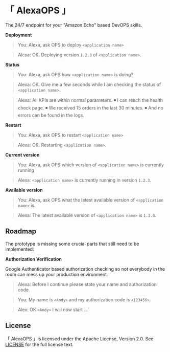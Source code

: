 # 「 AlexaOPS 」
The 24/7 endpoint for your "Amazon Echo" based DevOPS skills.

**Deployment**

> You: Alexa, ask OPS to deploy `<application name>`

> Alexa: OK. Deploying version `1.2.3` of `<application name>`.

**Status**

> You: Alexa, ask OPS how `<application name>` is doing?

> Alexa: OK. Give me a few seconds while I am checking the status of `<application name>`.

> Alexa: All KPIs are within normal parameters.
> ◾ I can reach the health check page.
> ◾ We received 15 orders in the last 30 minutes.
> ◾ And no errors can be found in the logs. 

**Restart**

> You: Alexa, ask OPS to restart `<application name>`

> Alexa: OK. Restarting `<application name>`.

**Current version**

> You: Alexa, ask OPS which version of `<application name>` is currently running

> Alexa: `<application name>` is currently running in version `1.2.3`.

**Available version**

> You: Alexa, ask OPS what the latest available version of `<application name>` is.

> Alexa: The latest available version of `<application name>` is `1.3.0`.

## Roadmap

The prototype is missing some crucial parts that still need to be implemented:

**Authorization Verification**

Google Authenticator based authorization checking so not everybody in the room can mess up your production environment.

> Alexa: Before I continue please state your name and authorization code.

> You: My name is `<Andy>` and my authorization code is `<123456>`.

> Alex: OK `<Andy>` I will now start ...`

## License

「 AlexaOPS 」is licensed under the Apache License, Version 2.0. See [LICENSE](LICENSE) for the full license text.
